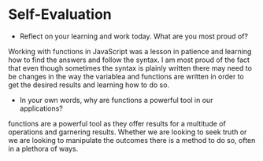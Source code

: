 # Self-Evaluation

- Reflect on your learning and work today. What are you most proud of?

Working with functions in JavaScript was a lesson in patience and learning how to find the answers and follow the syntax. I am most proud of the fact that even though sometimes the syntax is plainly written there may need to be changes in the way the variablea and functions are written in order to get the desired results and learning how to do so. 

- In your own words, why are functions a powerful tool in our applications?

functions are a powerful tool as they offer results for a multitude of operations and garnering results. Whether we are looking to seek truth or we are looking to manipulate the outcomes there is a method to do so, often in a plethora of ways. 